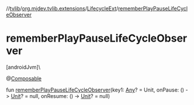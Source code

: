 //[tvlib](../../../index.md)/[org.mjdev.tvlib.extensions](../index.md)/[LifecycleExt](index.md)/[rememberPlayPauseLifeCycleObserver](remember-play-pause-life-cycle-observer.md)

# rememberPlayPauseLifeCycleObserver

[androidJvm]\

@[Composable](https://developer.android.com/reference/kotlin/androidx/compose/runtime/Composable.html)

fun [rememberPlayPauseLifeCycleObserver](remember-play-pause-life-cycle-observer.md)(key1: [Any](https://kotlinlang.org/api/latest/jvm/stdlib/kotlin/-any/index.html)? = Unit, onPause: () -&gt; [Unit](https://kotlinlang.org/api/latest/jvm/stdlib/kotlin/-unit/index.html)? = null, onResume: () -&gt; [Unit](https://kotlinlang.org/api/latest/jvm/stdlib/kotlin/-unit/index.html)? = null)
